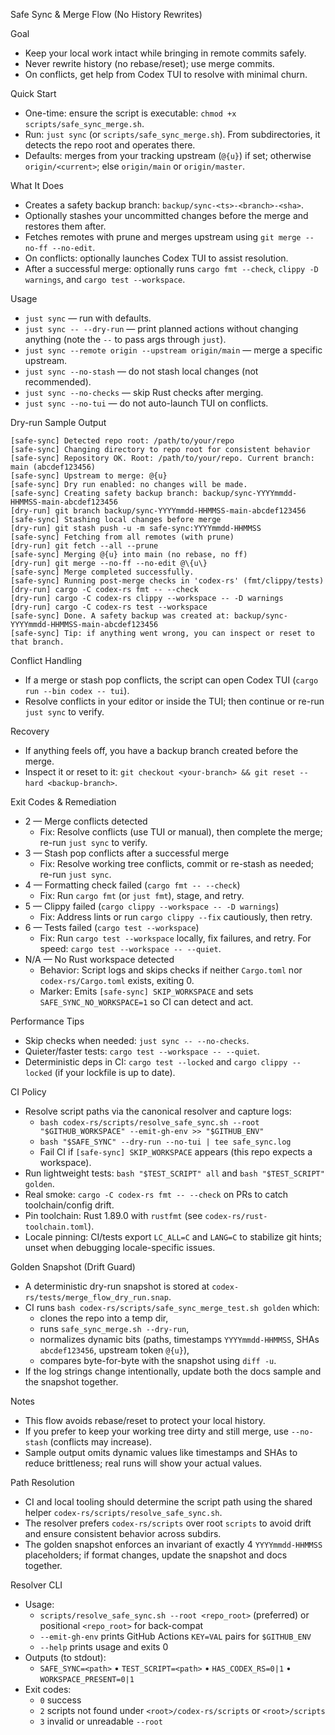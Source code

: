 Safe Sync & Merge Flow (No History Rewrites)

Goal
- Keep your local work intact while bringing in remote commits safely.
- Never rewrite history (no rebase/reset); use merge commits.
- On conflicts, get help from Codex TUI to resolve with minimal churn.

Quick Start
- One-time: ensure the script is executable: `chmod +x scripts/safe_sync_merge.sh`.
- Run: `just sync` (or `scripts/safe_sync_merge.sh`). From subdirectories, it detects the repo root and operates there.
- Defaults: merges from your tracking upstream (`@{u}`) if set; otherwise `origin/<current>`; else `origin/main` or `origin/master`.

What It Does
- Creates a safety backup branch: `backup/sync-<ts>-<branch>-<sha>`.
- Optionally stashes your uncommitted changes before the merge and restores them after.
- Fetches remotes with prune and merges upstream using `git merge --no-ff --no-edit`.
- On conflicts: optionally launches Codex TUI to assist resolution.
- After a successful merge: optionally runs `cargo fmt --check`, `clippy -D warnings`, and `cargo test --workspace`.

Usage
- `just sync` — run with defaults.
- `just sync -- --dry-run` — print planned actions without changing anything (note the `--` to pass args through `just`).
- `just sync --remote origin --upstream origin/main` — merge a specific upstream.
- `just sync --no-stash` — do not stash local changes (not recommended).
- `just sync --no-checks` — skip Rust checks after merging.
- `just sync --no-tui` — do not auto-launch TUI on conflicts.

Dry-run Sample Output
```
[safe-sync] Detected repo root: /path/to/your/repo
[safe-sync] Changing directory to repo root for consistent behavior
[safe-sync] Repository OK. Root: /path/to/your/repo. Current branch: main (abcdef123456)
[safe-sync] Upstream to merge: @{u}
[safe-sync] Dry run enabled: no changes will be made.
[safe-sync] Creating safety backup branch: backup/sync-YYYYmmdd-HHMMSS-main-abcdef123456
[dry-run] git branch backup/sync-YYYYmmdd-HHMMSS-main-abcdef123456
[safe-sync] Stashing local changes before merge
[dry-run] git stash push -u -m safe-sync:YYYYmmdd-HHMMSS
[safe-sync] Fetching from all remotes (with prune)
[dry-run] git fetch --all --prune
[safe-sync] Merging @{u} into main (no rebase, no ff)
[dry-run] git merge --no-ff --no-edit @\{u\}
[safe-sync] Merge completed successfully.
[safe-sync] Running post-merge checks in 'codex-rs' (fmt/clippy/tests)
[dry-run] cargo -C codex-rs fmt -- --check
[dry-run] cargo -C codex-rs clippy --workspace -- -D warnings
[dry-run] cargo -C codex-rs test --workspace
[safe-sync] Done. A safety backup was created at: backup/sync-YYYYmmdd-HHMMSS-main-abcdef123456
[safe-sync] Tip: if anything went wrong, you can inspect or reset to that branch.
```

Conflict Handling
- If a merge or stash pop conflicts, the script can open Codex TUI (`cargo run --bin codex -- tui`).
- Resolve conflicts in your editor or inside the TUI; then continue or re-run `just sync` to verify.

Recovery
- If anything feels off, you have a backup branch created before the merge.
- Inspect it or reset to it: `git checkout <your-branch> && git reset --hard <backup-branch>`.

Exit Codes & Remediation
- 2 — Merge conflicts detected
  - Fix: Resolve conflicts (use TUI or manual), then complete the merge; re-run `just sync` to verify.
- 3 — Stash pop conflicts after a successful merge
  - Fix: Resolve working tree conflicts, commit or re-stash as needed; re-run `just sync`.
- 4 — Formatting check failed (`cargo fmt -- --check`)
  - Fix: Run `cargo fmt` (or `just fmt`), stage, and retry.
- 5 — Clippy failed (`cargo clippy --workspace -- -D warnings`)
  - Fix: Address lints or run `cargo clippy --fix` cautiously, then retry.
 - 6 — Tests failed (`cargo test --workspace`)
   - Fix: Run `cargo test --workspace` locally, fix failures, and retry. For speed: `cargo test --workspace -- --quiet`.
 - N/A — No Rust workspace detected
   - Behavior: Script logs and skips checks if neither `Cargo.toml` nor `codex-rs/Cargo.toml` exists, exiting 0.
   - Marker: Emits `[safe-sync] SKIP_WORKSPACE` and sets `SAFE_SYNC_NO_WORKSPACE=1` so CI can detect and act.

Performance Tips
- Skip checks when needed: `just sync -- --no-checks`.
- Quieter/faster tests: `cargo test --workspace -- --quiet`.
- Deterministic deps in CI: `cargo test --locked` and `cargo clippy --locked` (if your lockfile is up to date).

CI Policy
- Resolve script paths via the canonical resolver and capture logs:
  - `bash codex-rs/scripts/resolve_safe_sync.sh --root "$GITHUB_WORKSPACE" --emit-gh-env >> "$GITHUB_ENV"`
  - `bash "$SAFE_SYNC" --dry-run --no-tui | tee safe_sync.log`
  - Fail CI if `[safe-sync] SKIP_WORKSPACE` appears (this repo expects a workspace).
- Run lightweight tests: `bash "$TEST_SCRIPT" all` and `bash "$TEST_SCRIPT" golden`.
- Real smoke: `cargo -C codex-rs fmt -- --check` on PRs to catch toolchain/config drift.
- Pin toolchain: Rust 1.89.0 with `rustfmt` (see `codex-rs/rust-toolchain.toml`).
- Locale pinning: CI/tests export `LC_ALL=C` and `LANG=C` to stabilize git hints; unset when debugging locale-specific issues.

Golden Snapshot (Drift Guard)
- A deterministic dry-run snapshot is stored at `codex-rs/tests/merge_flow_dry_run.snap`.
- CI runs `bash codex-rs/scripts/safe_sync_merge_test.sh golden` which:
  - clones the repo into a temp dir,
  - runs `safe_sync_merge.sh --dry-run`,
  - normalizes dynamic bits (paths, timestamps `YYYYmmdd-HHMMSS`, SHAs `abcdef123456`, upstream token `@{u}`),
  - compares byte-for-byte with the snapshot using `diff -u`.
- If the log strings change intentionally, update both the docs sample and the snapshot together.

Notes
- This flow avoids rebase/reset to protect your local history.
- If you prefer to keep your working tree dirty and still merge, use `--no-stash` (conflicts may increase).
 - Sample output omits dynamic values like timestamps and SHAs to reduce brittleness; real runs will show your actual values.

Path Resolution
- CI and local tooling should determine the script path using the shared helper `codex-rs/scripts/resolve_safe_sync.sh`.
- The resolver prefers `codex-rs/scripts` over root `scripts` to avoid drift and ensure consistent behavior across subdirs.
- The golden snapshot enforces an invariant of exactly 4 `YYYYmmdd-HHMMSS` placeholders; if format changes, update the snapshot and docs together.

Resolver CLI
- Usage:
  - `scripts/resolve_safe_sync.sh --root <repo_root>` (preferred) or positional `<repo_root>` for back-compat
  - `--emit-gh-env` prints GitHub Actions `KEY=VAL` pairs for `$GITHUB_ENV`
  - `--help` prints usage and exits 0
- Outputs (to stdout):
  - `SAFE_SYNC=<path>` • `TEST_SCRIPT=<path>` • `HAS_CODEX_RS=0|1` • `WORKSPACE_PRESENT=0|1`
- Exit codes:
  - `0` success
  - `2` scripts not found under `<root>/codex-rs/scripts` or `<root>/scripts`
  - `3` invalid or unreadable `--root`
